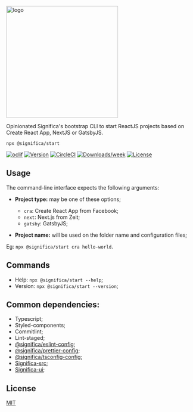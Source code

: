 <a href="https://significa.co"><img src="https://user-images.githubusercontent.com/4838076/70076649-20d29b00-15f7-11ea-9379-e2fa1889a525.png" alt="logo" width="300px"></a>

Opinionated Significa's bootstrap CLI to start ReactJS projects based on Create React App, NextJS or GatsbyJS.

`npx @significa/start`

[![oclif](https://img.shields.io/badge/cli-oclif-brightgreen.svg)](https://oclif.io)
[![Version](https://img.shields.io/npm/v/significa-start.svg)](https://npmjs.org/package/significa-start)
[![CircleCI](https://circleci.com/gh/significa/significa-start/tree/master.svg?style=shield)](https://circleci.com/gh/significa/significa-start/tree/master)
[![Downloads/week](https://img.shields.io/npm/dw/significa-start.svg)](https://npmjs.org/package/significa-start)
[![License](https://img.shields.io/npm/l/significa-start.svg)](https://github.com/significa/significa-start/blob/master/package.json)

## Usage

The command-line interface expects the following arguments:

- **Project type:** may be one of these options;

  - `cra`: Create React App from Facebook;
  - `next`: Next.js from Zeit;
  - `gatsby`: GatsbyJS;

- **Project name:** will be used on the folder name and configuration files;

Eg: `npx @significa/start cra hello-world`.

## Commands

- Help: `npx @significa/start --help`;
- Version: `npx @significa/start --version`;

## Common dependencies:

- Typescript;
- Styled-components;
- Commitlint;
- Lint-staged;
- [@significa/eslint-config](https://github.com/Significa/significa-style/tree/master/packages/eslint-config);
- [@significa/prettier-config](https://github.com/Significa/significa-style/tree/master/packages/prettier-config);
- [@significa/tsconfig-config](https://github.com/Significa/significa-style/tree/master/packages/tsconfig-config);
- [Significa-src](https://github.com/Significa/significa-src);
- [Significa-ui](https://github.com/Significa/significa-ui);

## License

[MIT](https://github.com/Significa/significa-start/blob/master/LICENSE)
